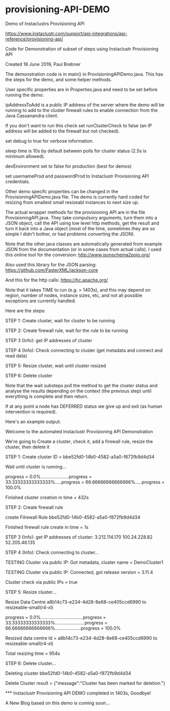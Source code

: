 # provisioning-API-DEMO
Demo of Instaclustrs Provisioning API

https://www.instaclustr.com/support/api-integrations/api-reference/provisioning-api/

Code for Demonstration of subset of steps using Instaclustr Provisioning API

Created 18 June 2019, Paul Brebner

The demonstration code is in main() in ProvisioningAPIDemo.java. This has the steps for the demo, and some helper methods.

User specific properties are in Properties.java and need to be set before running the demo.

ipAddressToAdd is a public IP address of the server where the demo will be running to add to the cluster firewall rules to enable connection from the Java Cassanandra client. 

If you don't want to run this check set runClusterCheck to false (an IP address will be added to the firewall but not checked).

set debug to true for verbose information.

sleep time is 10s by default between polls for cluster status (2.5s is minimum allowed).

devEnvironment set to false for production (best for demos)

set usernameProd and passwordProd to Instaclustr Provisioning API credentials.

Other demo specifc properties can be changed in the ProvisioningAPIDemo.java file.  The demo is currently hard coded for resizing from smallest small resizeabl instances to next size up.

The actual wrapper methods for the provisioning API are in the file ProvisioningAPI.java. They take compulsory arguments, turn them into a JSON object, call the API using low level http methods, get the result and turn it back into a Java object (most of the time, sometimes they are so simple I didn't bother, or had problems converting the JSON). 

Note that the other java classes are automatically generated from example JSON from the documentation (or in some cases from actual calls). I used this online tool for the conversion: http://www.jsonschema2pojo.org/

Also used this library for the JSON parsing: https://github.com/FasterXML/jackson-core

And this for the http calls: https://hc.apache.org/

Note that it takes TIME to run (e.g. > 1403s), and this may depend on region, number of nodes, instance sizes, etc, and not all possible exceptions are currently handled.

Here are the steps:

STEP 1: Create cluster, wait for cluster to be running

STEP 2: Create firewall rule, wait for the rule to be running

STEP 3 (Info): get IP addresses of cluster

STEP 4 (Info): Check connecting to cluster (get metadata and connect and read data)

STEP 5: Resize cluster, wait until cluster resized

STEP 6: Delete cluster

Note that the wait substeps poll the method to get the cluster status and analyse the results depending on the context (the previous step) until everything is complete and then return.

If at any point a node has DEFERRED status we give up and exit (as human intervention is required).




Here's an example output:

Welcome to the automated Instaclustr Provisioning API Demonstration

We're going to Create a cluster, check it, add a firewall rule, resize the cluster, then delete it

STEP 1: Create cluster ID = bbe52fd0-14b0-4582-a5a0-f872fb9d4d34

Wait until cluster is running...

progress = 0.0%......................progress = 33.33333333333333%.....progress = 66.66666666666666%.....progress = 100.0%

Finished cluster creation in time = 432s

STEP 2: Create firewall rule

create Filrewall Rule bbe52fd0-14b0-4582-a5a0-f872fb9d4d34

Finished firewall rule create in time = 1s

STEP 3 (Info): get IP addresses of cluster: 3.212.114.170 100.24.228.82 52.205.46.135 

STEP 4 (Info): Check connecting to cluster...

TESTING Cluster via public IP: Got metadata, cluster name = DemoCluster1

TESTING Cluster via public IP: Connected, got release version = 3.11.4

Cluster check via public IPs = true

STEP 5: Resize cluster...

Resize Data Centre a8b14c73-e234-4d28-8e68-ce405ccd6990 to resizeable-small(r4-xl)

progress = 0.0%.................................progress = 33.33333333333333%.......................progress = 66.66666666666666%....................progress = 100.0%

Resized data centre Id = a8b14c73-e234-4d28-8e68-ce405ccd6990 to resizeable-small(r4-xl)

Total resizing time = 954s

STEP 6: Delete cluster...

Deleting cluster bbe52fd0-14b0-4582-a5a0-f872fb9d4d34

Delete Cluster result = {"message":"Cluster has been marked for deletion."}

*** Instaclustr Provisioning API DEMO completed in 1403s, Goodbye!

A New Blog based on this demo is coming soon...
